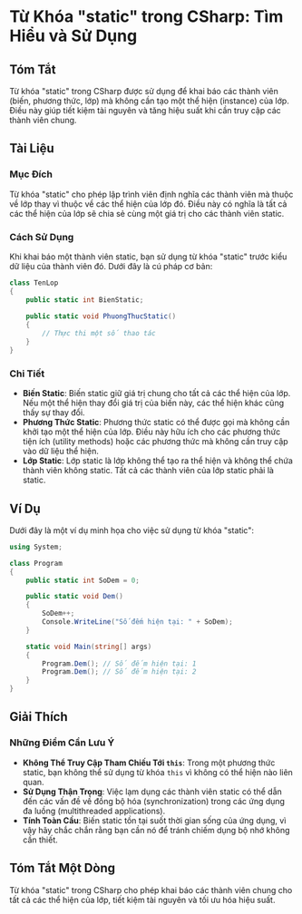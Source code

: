 <!--
Meta Description: # Từ Khóa "static" trong CSharp: Tìm Hiểu và Sử Dụng ## Tóm Tắt Từ khóa "static" trong CSharp được sử dụng để khai báo các thành viên (biến, phương th...
Meta Keywords: static, thể, các, hiện, lớp
-->

# Từ Khóa "static" trong CSharp: Tìm Hiểu và Sử Dụng

## Tóm Tắt
Từ khóa "static" trong CSharp được sử dụng để khai báo các thành viên (biến, phương thức, lớp) mà không cần tạo một thể hiện (instance) của lớp. Điều này giúp tiết kiệm tài nguyên và tăng hiệu suất khi cần truy cập các thành viên chung.

## Tài Liệu
### Mục Đích
Từ khóa "static" cho phép lập trình viên định nghĩa các thành viên mà thuộc về lớp thay vì thuộc về các thể hiện của lớp đó. Điều này có nghĩa là tất cả các thể hiện của lớp sẽ chia sẻ cùng một giá trị cho các thành viên static.

### Cách Sử Dụng
Khi khai báo một thành viên static, bạn sử dụng từ khóa "static" trước kiểu dữ liệu của thành viên đó. Dưới đây là cú pháp cơ bản:

```csharp
class TenLop
{
    public static int BienStatic;
    
    public static void PhuongThucStatic()
    {
        // Thực thi một số thao tác
    }
}
```

### Chi Tiết
- **Biến Static**: Biến static giữ giá trị chung cho tất cả các thể hiện của lớp. Nếu một thể hiện thay đổi giá trị của biến này, các thể hiện khác cũng thấy sự thay đổi.
- **Phương Thức Static**: Phương thức static có thể được gọi mà không cần khởi tạo một thể hiện của lớp. Điều này hữu ích cho các phương thức tiện ích (utility methods) hoặc các phương thức mà không cần truy cập vào dữ liệu thể hiện.
- **Lớp Static**: Lớp static là lớp không thể tạo ra thể hiện và không thể chứa thành viên không static. Tất cả các thành viên của lớp static phải là static.

## Ví Dụ
Dưới đây là một ví dụ minh họa cho việc sử dụng từ khóa "static":

```csharp
using System;

class Program
{
    public static int SoDem = 0;

    public static void Dem()
    {
        SoDem++;
        Console.WriteLine("Số đếm hiện tại: " + SoDem);
    }

    static void Main(string[] args)
    {
        Program.Dem(); // Số đếm hiện tại: 1
        Program.Dem(); // Số đếm hiện tại: 2
    }
}
```

## Giải Thích
### Những Điểm Cần Lưu Ý
- **Không Thể Truy Cập Tham Chiếu Tới `this`**: Trong một phương thức static, bạn không thể sử dụng từ khóa `this` vì không có thể hiện nào liên quan.
- **Sử Dụng Thận Trọng**: Việc lạm dụng các thành viên static có thể dẫn đến các vấn đề về đồng bộ hóa (synchronization) trong các ứng dụng đa luồng (multithreaded applications).
- **Tính Toàn Cầu**: Biến static tồn tại suốt thời gian sống của ứng dụng, vì vậy hãy chắc chắn rằng bạn cần nó để tránh chiếm dụng bộ nhớ không cần thiết.

## Tóm Tắt Một Dòng
Từ khóa "static" trong CSharp cho phép khai báo các thành viên chung cho tất cả các thể hiện của lớp, tiết kiệm tài nguyên và tối ưu hóa hiệu suất.